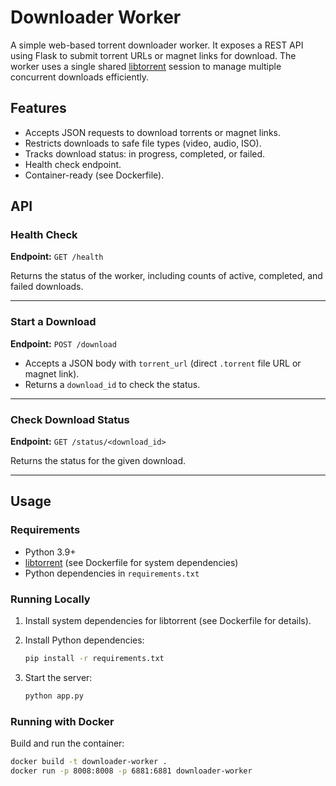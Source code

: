 # Downloader Worker

A simple web-based torrent downloader worker. It exposes a REST API using Flask to submit torrent URLs or magnet links for download. The worker uses a single shared [libtorrent](https://www.libtorrent.org/) session to manage multiple concurrent downloads efficiently.

## Features

- Accepts JSON requests to download torrents or magnet links.
- Restricts downloads to safe file types (video, audio, ISO).
- Tracks download status: in progress, completed, or failed.
- Health check endpoint.
- Container-ready (see Dockerfile).

## API

### Health Check

**Endpoint:** `GET /health`

Returns the status of the worker, including counts of active, completed, and failed downloads.

---

### Start a Download

**Endpoint:** `POST /download`

- Accepts a JSON body with `torrent_url` (direct `.torrent` file URL or magnet link).
- Returns a `download_id` to check the status.

---

### Check Download Status

**Endpoint:** `GET /status/<download_id>`

Returns the status for the given download.

---

## Usage

### Requirements

- Python 3.9+
- [libtorrent](https://pypi.org/project/libtorrent/) (see Dockerfile for system dependencies)
- Python dependencies in `requirements.txt`

### Running Locally

1. Install system dependencies for libtorrent (see Dockerfile for details).
2. Install Python dependencies:

    ```sh
    pip install -r requirements.txt
    ```

3. Start the server:

    ```sh
    python app.py
    ```

### Running with Docker

Build and run the container:

```sh
docker build -t downloader-worker .
docker run -p 8008:8008 -p 6881:6881 downloader-worker
```